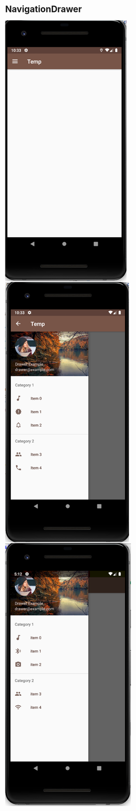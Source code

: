 # NavigationDrawer

![Screenshot](navigation_drawer_with_actionbar_close_preview.png) ![Screenshot](navigation_drawer_with_actionbar_open_preview.png) ![Screenshot](translucent_status_bar.png) 
